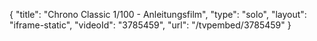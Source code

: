 {
    "title": "Chrono Classic 1\/100 - Anleitungsfilm",
    "type": "solo",
    "layout": "iframe-static",
    "videoId": "3785459",
    "url": "\/tvpembed\/3785459"
}